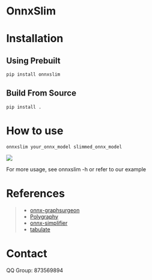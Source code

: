 # OnnxSlim


# Installation
## Using Prebuilt
```bash
pip install onnxslim
```
## Build From Source
```
pip install .
```


# How to use
```
onnxslim your_onnx_model slimmed_onnx_model
```

<div align=left><img src="image/onnxslim.gif"></div>

For more usage, see onnxslim -h or refer to our example 

# References
> * [onnx-graphsurgeon](https://github.com/NVIDIA/TensorRT/tree/main/tools/onnx-graphsurgeon)
> * [Polygraphy](https://github.com/NVIDIA/TensorRT/tree/main/tools/Polygraphy/polygraphy)
> * [onnx-simplifier](https://github.com/daquexian/onnx-simplifier)
> * [tabulate](https://github.com/astanin/python-tabulate)

# Contact
QQ Group: 873569894
